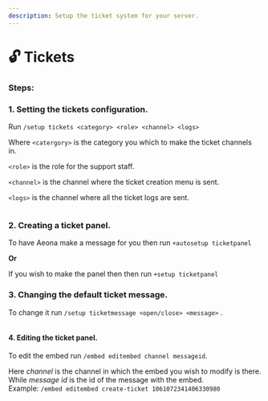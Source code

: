 ```yaml
---
description: Setup the ticket system for your server.
---
```


# 🔓 Tickets

### Steps:

### 1. Setting the tickets configuration.

Run `/setup tickets <category> <role> <channel> <logs>`

Where `<catergory>` is the category you which to make the ticket channels in.

`<role>` is the role for the support staff.

`<channel>`  is the channel where the ticket creation menu is sent.

`<logs>` is the channel where all the ticket logs are sent.

<figure><img src="https://media.discordapp.net/attachments/1062757801832742923/1062972940330729482/image.png" alt=""><figcaption></figcaption></figure>

### 2. Creating a ticket panel.

To have Aeona make a message for you then run `+autosetup ticketpanel`

**Or**

If you wish to make the panel then then run `+setup ticketpanel`

### 3. Changing the default ticket message.

To change it run `/setup ticketmessage <open/close> <message>` .

<figure><img src="https://media.discordapp.net/attachments/1062757801832742923/1062975186313420860/image.png" alt=""><figcaption></figcaption></figure>

#### 4. Editing the ticket panel.

To edit the embed run `/embed editembed channel messageid`.

Here _channel_ is the channel in which the embed you wish to modify is there. While _message id_ is the id of the message with the embed. \
Example: `/embed editembed create-ticket 1061072341406330980`

